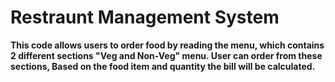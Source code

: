 # Restraunt Management System
**This code allows users to order food by reading the menu, which contains
2 different sections "Veg and Non-Veg" menu.
User can order from these sections, Based on the food item and quantity the bill will be calculated.**
